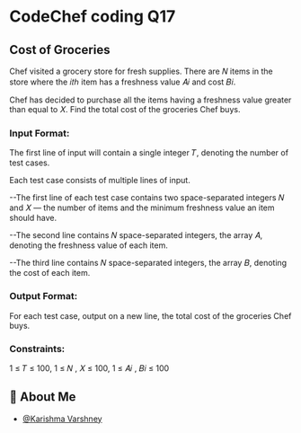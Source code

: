 
# CodeChef coding Q17


## Cost of Groceries

Chef visited a grocery store for fresh supplies. There are 
𝑁 items in the store where the 
𝑖𝑡ℎ
 item has a freshness value 
𝐴𝑖
and cost 
𝐵𝑖.

Chef has decided to purchase all the items having a freshness value greater than equal to 
𝑋. Find the total cost of the groceries Chef buys.

### Input Format:

The first line of input will contain a single integer 
𝑇, denoting the number of test cases.

Each test case consists of multiple lines of input.

--The first line of each test case contains two space-separated integers 
𝑁 and 
𝑋 — the number of items and the minimum freshness value an item should have.

--The second line contains 
𝑁 space-separated integers, the array 
𝐴, denoting the freshness value of each item.

--The third line contains 
𝑁 space-separated integers, the array 
𝐵, denoting the cost of each item.

### Output Format:

For each test case, output on a new line, the total cost of the groceries Chef buys.

### Constraints:
1
≤
𝑇
≤
100,
1
≤
𝑁
,
𝑋
≤
100,
1
≤
𝐴𝑖
,
𝐵𝑖
≤
100



## 🚀 About Me

- [@Karishma Varshney](https://github.com/Karishma-Varshney)
